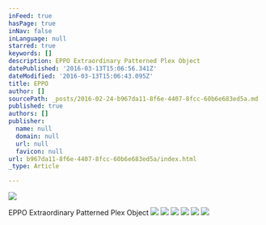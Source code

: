 ```yaml
---
inFeed: true
hasPage: true
inNav: false
inLanguage: null
starred: true
keywords: []
description: EPPO Extraordinary Patterned Plex Object
datePublished: '2016-03-13T15:06:56.341Z'
dateModified: '2016-03-13T15:06:43.095Z'
title: EPPO
author: []
sourcePath: _posts/2016-02-24-b967da11-8f6e-4407-8fcc-60b6e683ed5a.md
published: true
authors: []
publisher:
  name: null
  domain: null
  url: null
  favicon: null
url: b967da11-8f6e-4407-8fcc-60b6e683ed5a/index.html
_type: Article

---
```

![](https://the-grid-user-content.s3-us-west-2.amazonaws.com/d534da78-13fb-4bd1-b36f-13771630e60d.jpg)

EPPO Extraordinary Patterned Plex Object
![](https://the-grid-user-content.s3-us-west-2.amazonaws.com/56a38dd6-6fc3-45d3-85e0-c15c0bcde9f0.jpg)
![](https://the-grid-user-content.s3-us-west-2.amazonaws.com/7e995bc4-bf0b-4525-be89-94d4522d1f98.jpg)
![](https://the-grid-user-content.s3-us-west-2.amazonaws.com/73a2130b-cabf-45fe-9f49-57d5897da729.jpg)
![](https://the-grid-user-content.s3-us-west-2.amazonaws.com/181e981b-5d7e-4290-9dca-467312c76b8d.jpg)
![](https://the-grid-user-content.s3-us-west-2.amazonaws.com/8986f20f-e978-40aa-8cb1-0b280ed468a8.jpg)
![](https://the-grid-user-content.s3-us-west-2.amazonaws.com/77cc748b-309b-4abe-ae8e-c55031b237f7.jpg)
